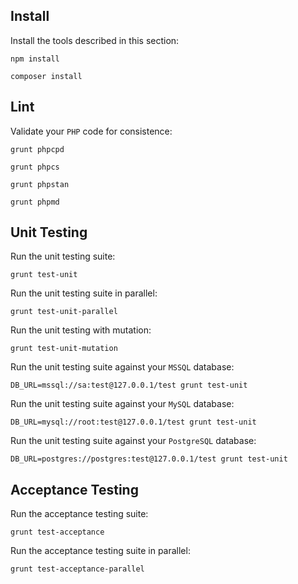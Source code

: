 Install
-------

Install the tools described in this section:

```
npm install
```

```
composer install
```


Lint
----

Validate your `PHP` code for consistence:

```
grunt phpcpd
```

```
grunt phpcs
```

```
grunt phpstan
```

```
grunt phpmd
```


Unit Testing
------------

Run the unit testing suite:

```
grunt test-unit
```

Run the unit testing suite in parallel:

```
grunt test-unit-parallel
```

Run the unit testing with mutation:

```
grunt test-unit-mutation
```

Run the unit testing suite against your `MSSQL` database:

```
DB_URL=mssql://sa:test@127.0.0.1/test grunt test-unit
```

Run the unit testing suite against your `MySQL` database:

```
DB_URL=mysql://root:test@127.0.0.1/test grunt test-unit
```

Run the unit testing suite against your `PostgreSQL` database:

```
DB_URL=postgres://postgres:test@127.0.0.1/test grunt test-unit
```


Acceptance Testing
------------------

Run the acceptance testing suite:

```
grunt test-acceptance
```

Run the acceptance testing suite in parallel:

```
grunt test-acceptance-parallel
```

